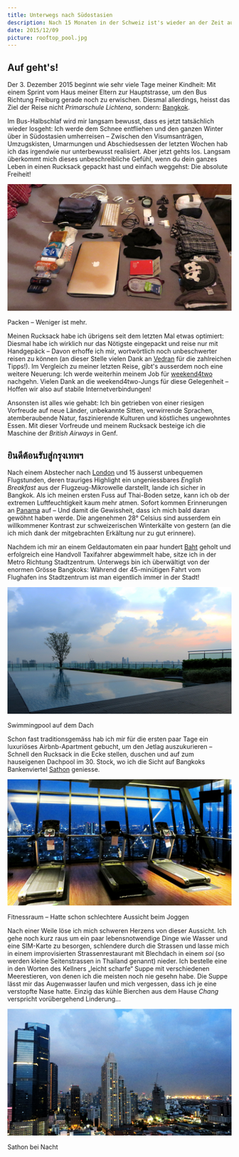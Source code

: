```yaml
---
title: Unterwegs nach Südostasien
description: Nach 15 Monaten in der Schweiz ist's wieder an der Zeit aufzubrechen. Diesmal heisst das Ziel: Südostasien
date: 2015/12/09
picture: rooftop_pool.jpg
---
```


## Auf geht's!

Der 3. Dezember 2015 beginnt wie sehr viele Tage meiner Kindheit: Mit einem Sprint vom Haus meiner Eltern zur
Hauptstrasse, um den Bus Richtung Freiburg gerade noch zu erwischen. Diesmal allerdings, heisst das Ziel der Reise nicht
*Primarschule Lichtena*, sondern: [Bangkok](https://de.wikipedia.org/wiki/Bangkok).

Im Bus-Halbschlaf wird mir langsam bewusst, dass es jetzt tatsächlich wieder losgeht: Ich werde dem Schnee entfliehen
und den ganzen Winter über in Südostasien umherreisen – Zwischen den Visumsanträgen, Umzugskisten, Umarmungen und
Abschiedsessen der letzten Wochen hab ich das irgendwie nur unterbewusst realisiert. Aber jetzt gehts los. Langsam
überkommt mich dieses unbeschreibliche Gefühl, wenn du dein ganzes Leben in einen Rucksack gepackt hast und einfach
weggehst: Die absolute Freiheit!

![Packen – Weniger ist mehr](pics/packing.jpg)
<figcaption>Packen – Weniger ist mehr.</figcaption>

Meinen Rucksack habe ich übrigens seit dem letzten Mal etwas optimiert: Diesmal habe ich wirklich nur das Nötigste
eingepackt und reise nur mit Handgepäck – Davon erhoffe ich mir, wortwörtlich noch unbeschwerter reisen zu können (an
dieser Stelle vielen Dank an [Vedran](https://www.instagram.com/vdrnn/) für die zahlreichen Tipps!). Im Vergleich zu
meiner letzten Reise, gibt's ausserdem noch eine weitere Neuerung: Ich werde weiterhin meinem Job für
[weekend4two](http://www.weekend4two.ch/) nachgehn. Vielen Dank an die weekend4two-Jungs für diese Gelegenheit –
Hoffen wir also auf stabile Internetverbindungen!

Ansonsten ist alles wie gehabt: Ich bin getrieben von einer
riesigen Vorfreude auf neue Länder, unbekannte Sitten, verwirrende Sprachen, atemberaubende Natur, faszinierende
Kulturen und köstliches ungewohntes Essen. Mit dieser Vorfreude und meinem Rucksack besteige ich die Maschine der
*British Airways* in Genf.

## ยินดีต้อนรับสู่กรุงเทพฯ

Nach einem Abstecher nach [London](https://de.wikipedia.org/wiki/London) und 15 äusserst unbequemen Flugstunden, deren
trauriges Highlight ein ungeniessbares *English Breakfast* aus der Flugzeug-Mikrowelle darstellt, lande ich sicher in
Bangkok. Als ich
meinen ersten Fuss auf Thai-Boden setze, kann ich ob der extremen Luftfeuchtigkeit kaum mehr atmen. Sofort kommen
Erinnerungen an [Panama](http://ontheroad.alainhorner.ch/blog/20140413_hola_panama) auf – Und damit die Gewissheit, dass
ich mich bald daran gewöhnt haben werde. Die angenehmen 28° Celsius sind ausserdem ein willkommener Kontrast zur
schweizerischen Winterkälte von gestern (an die ich mich dank der mitgebrachten Erkältung nur zu gut erinnere).

Nachdem ich mir an einem Geldautomaten ein paar hundert [Baht](https://de.wikipedia.org/wiki/Baht)
geholt und erfolgreich eine Handvoll Taxifahrer abgewimmelt habe, sitze ich in der Metro Richtung Stadtzentrum.
Unterwegs bin ich überwältigt von der enormen Grösse Bangkoks: Während der 45-minütigen Fahrt vom Flughafen ins
Stadtzentrum ist man eigentlich immer in der Stadt!

![Swimmingpool auf dem Dach](pics/rooftop_pool.jpg)
<figcaption>Swimmingpool auf dem Dach</figcaption>

Schon fast traditionsgemäss hab ich mir für die ersten paar Tage ein luxuriöses Airbnb-Apartment gebucht, um den Jetlag
auszukurieren – Schnell den Rucksack in die Ecke stellen, duschen und auf zum hauseigenen Dachpool im 30. Stock, wo ich
die Sicht auf Bangkoks Bankenviertel [Sathon](https://de.wikipedia.org/wiki/Sathon) geniesse.

![Fitnessraum – Hatte schon schlechtere Aussicht beim Joggen](pics/sathon_gym.jpg)
<figcaption>Fitnessraum – Hatte schon schlechtere Aussicht beim Joggen</figcaption>

Nach einer Weile löse ich mich schweren Herzens von dieser Aussicht. Ich gehe noch kurz raus um ein paar lebensnotwendige
Dinge wie Wasser und eine SIM-Karte zu besorgen, schlendere durch die Strassen und lasse mich in einem improvisierten
Strassenrestaurant mit Blechdach in einem *soi* (so werden kleine Seitenstrassen in Thailand genannt) nieder. Ich
bestelle eine in den
Worten des Kellners „leicht scharfe“ Suppe mit verschiedenen Meerestieren, von denen ich die meisten noch nie gesehn habe.
Die Suppe lässt mir das Augenwasser laufen und mich vergessen, dass ich je eine verstopfte Nase hatte. Einzig das kühle
Bierchen aus dem Hause *Chang* verspricht vorübergehend Linderung...

![Sathon bei Nacht](pics/sathon_by_night.jpg)
<figcaption>Sathon bei Nacht</figcaption>
